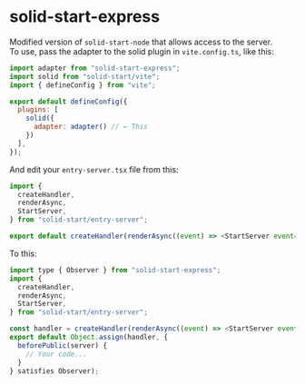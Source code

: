
# solid-start-express
Modified version of `solid-start-node` that allows access to the server. <br />
To use, pass the adapter to the solid plugin in `vite.config.ts`, like this:
```js
import adapter from "solid-start-express";
import solid from "solid-start/vite";
import { defineConfig } from "vite";

export default defineConfig({
  plugins: [
    solid({
      adapter: adapter() // ← This
    })
  ],
});
```
And edit your `entry-server.tsx` file from this:
```js
import {
  createHandler,
  renderAsync,
  StartServer,
} from "solid-start/entry-server";

export default createHandler(renderAsync((event) => <StartServer event={event} />));
```
To this:
```js
import type { Observer } from "solid-start-express";
import {
  createHandler,
  renderAsync,
  StartServer,
} from "solid-start/entry-server";

const handler = createHandler(renderAsync((event) => <StartServer event={event} />));
export default Object.assign(handler, {
  beforePublic(server) {
    // Your code...
  }
} satisfies Observer);
```